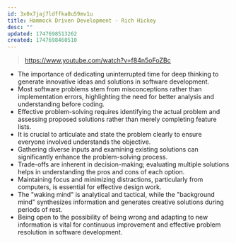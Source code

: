 ```yaml
---
id: 3x0x7jaj7ldffka8u59mv1u
title: Hammock Driven Development - Rich Hickey
desc: ""
updated: 1747698513262
created: 1747698460510
---
```


> https://www.youtube.com/watch?v=f84n5oFoZBc

- The importance of dedicating uninterrupted time for deep thinking to generate innovative ideas and solutions in software development.
- Most software problems stem from misconceptions rather than implementation errors, highlighting the need for better analysis and understanding before coding.
- Effective problem-solving requires identifying the actual problem and assessing proposed solutions rather than merely completing feature lists.
- It is crucial to articulate and state the problem clearly to ensure everyone involved understands the objective.
- Gathering diverse inputs and examining existing solutions can significantly enhance the problem-solving process.
- Trade-offs are inherent in decision-making; evaluating multiple solutions helps in understanding the pros and cons of each option.
- Maintaining focus and minimizing distractions, particularly from computers, is essential for effective design work.
- The "waking mind" is analytical and tactical, while the "background mind" synthesizes information and generates creative solutions during periods of rest.
- Being open to the possibility of being wrong and adapting to new information is vital for continuous improvement and effective problem resolution in software development.
